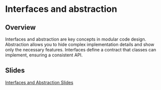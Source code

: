 # Interfaces and abstraction

## Overview

Interfaces and abstraction are key concepts in modular code design. Abstraction allows you to hide complex implementation details and show only the necessary features. Interfaces define a contract that classes can implement, ensuring a consistent API.

## Slides

[Interfaces and Abstraction Slides](https://example.com/interfaces-abstraction-slides)